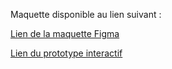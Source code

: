 Maquette disponible au lien suivant : 

[Lien de la maquette Figma](https://www.figma.com/design/PzTIG5tQSuaEj33cxHbrPK/IHM-Prototype?node-id=0-1&p=f&t=SHTLE6xYAL84BqMj-0) 
 
[Lien du prototype interactif](https://www.figma.com/proto/PzTIG5tQSuaEj33cxHbrPK/IHM-Prototype?node-id=1-10012&t=xTK8EiqIhbW1l7BJ-0&scaling=min-zoom&content-scaling=fixed&page-id=0%3A1)
